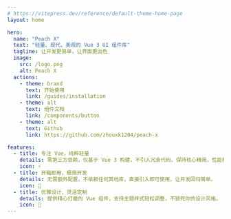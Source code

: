 ```yaml
---
# https://vitepress.dev/reference/default-theme-home-page
layout: home

hero:
  name: "Peach X"
  text: "轻量、现代、美观的 Vue 3 UI 组件库"
  tagline: 让开发更简单，让界面更出色
  image:
    src: /logo.png
    alt: Peach X
  actions:
    - theme: brand
      text: 开始使用
      link: /guides/installation
    - theme: alt
      text: 组件文档
      link: /components/button
    - theme: alt
      text: Github
      link: https://github.com/zhouxk1204/peach-x

features:
  - title: 专注 Vue，纯粹轻量
    details: 零第三方依赖，仅基于 Vue 3 构建，不引入冗余代码，保持核心精简，性能极致。
    icon: ⚡
  - title: 开箱即用，极简开发
    details: 无需额外配置，不依赖任何其他库，直接引入即可使用，让开发回归简单。
    icon: 🚀
  - title: 优雅设计，灵活定制
    details: 提供精心打磨的 Vue 组件，支持主题样式轻松调整，不锁死你的设计风格。
    icon: 🎨
---
```



